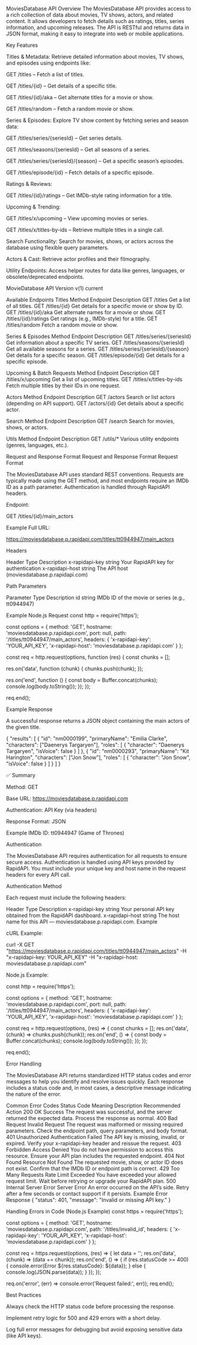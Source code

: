 MoviesDatabase API Overview The MoviesDatabase API provides access to a rich collection of data about movies, TV shows, actors, and related content. It allows developers to fetch details such as ratings, titles, series information, and upcoming releases. The API is RESTful and returns data in JSON format, making it easy to integrate into web or mobile applications.

Key Features

Titles & Metadata: Retrieve detailed information about movies, TV shows, and episodes using endpoints like:

GET /titles – Fetch a list of titles.

GET /titles/{id} – Get details of a specific title.

GET /titles/{id}/aka – Get alternate titles for a movie or show.

GET /titles/random – Fetch a random movie or show.

Series & Episodes: Explore TV show content by fetching series and season data:

GET /titles/series/{seriesId} – Get series details.

GET /titles/seasons/{seriesId} – Get all seasons of a series.

GET /titles/series/{seriesId}/{season} – Get a specific season’s episodes.

GET /titles/episode/{id} – Fetch details of a specific episode.

Ratings & Reviews:

GET /titles/{id}/ratings – Get IMDb-style rating information for a title.

Upcoming & Trending:

GET /titles/x/upcoming – View upcoming movies or series.

GET /titles/x/titles-by-ids – Retrieve multiple titles in a single call.

Search Functionality: Search for movies, shows, or actors across the database using flexible query parameters.

Actors & Cast: Retrieve actor profiles and their filmography.

Utility Endpoints: Access helper routes for data like genres, languages, or obsolete/deprecated endpoints.

MovieDatabase API Version v(1) current

Available Endpoints Titles Method Endpoint Description GET /titles Get a list of all titles. GET /titles/{id} Get details for a specific movie or show by ID. GET /titles/{id}/aka Get alternate names for a movie or show. GET /titles/{id}/ratings Get ratings (e.g., IMDb-style) for a title. GET /titles/random Fetch a random movie or show.

Series & Episodes Method Endpoint Description GET /titles/series/{seriesId} Get information about a specific TV series. GET /titles/seasons/{seriesId} Get all available seasons for a series. GET /titles/series/{seriesId}/{season} Get details for a specific season. GET /titles/episode/{id} Get details for a specific episode.

Upcoming & Batch Requests Method Endpoint Description GET /titles/x/upcoming Get a list of upcoming titles. GET /titles/x/titles-by-ids Fetch multiple titles by their IDs in one request.

Actors Method Endpoint Description GET /actors Search or list actors (depending on API support). GET /actors/{id} Get details about a specific actor.

Search Method Endpoint Description GET /search Search for movies, shows, or actors.

Utils Method Endpoint Description GET /utils/* Various utility endpoints (genres, languages, etc.).

Request and Response Format Request and Response Format Request Format

The MoviesDatabase API uses standard REST conventions. Requests are typically made using the GET method, and most endpoints require an IMDb ID as a path parameter. Authentication is handled through RapidAPI headers.

Endpoint:

GET /titles/{id}/main_actors

Example Full URL:

https://moviesdatabase.p.rapidapi.com/titles/tt0944947/main_actors

Headers

Header Type Description x-rapidapi-key string Your RapidAPI key for authentication x-rapidapi-host string The API host (moviesdatabase.p.rapidapi.com)

Path Parameters

Parameter Type Description id string IMDb ID of the movie or series (e.g., tt0944947)

Example Node.js Request const http = require('https');

const options = { method: 'GET', hostname: 'moviesdatabase.p.rapidapi.com', port: null, path: '/titles/tt0944947/main_actors', headers: { 'x-rapidapi-key': 'YOUR_API_KEY', 'x-rapidapi-host': 'moviesdatabase.p.rapidapi.com' } };

const req = http.request(options, function (res) { const chunks = [];

res.on('data', function (chunk) { chunks.push(chunk); });

res.on('end', function () { const body = Buffer.concat(chunks); console.log(body.toString()); }); });

req.end();

Example Response

A successful response returns a JSON object containing the main actors of the given title.

{ "results": [ { "id": "nm0000199", "primaryName": "Emilia Clarke", "characters": ["Daenerys Targaryen"], "roles": [ { "character": "Daenerys Targaryen", "isVoice": false } ] }, { "id": "nm0000293", "primaryName": "Kit Harington", "characters": ["Jon Snow"], "roles": [ { "character": "Jon Snow", "isVoice": false } ] } ] }

✅ Summary

Method: GET

Base URL: https://moviesdatabase.p.rapidapi.com

Authentication: API Key (via headers)

Response Format: JSON

Example IMDb ID: tt0944947 (Game of Thrones)

Authentication

The MoviesDatabase API requires authentication for all requests to ensure secure access. Authentication is handled using API keys provided by RapidAPI. You must include your unique key and host name in the request headers for every API call.

Authentication Method

Each request must include the following headers:

Header Type Description x-rapidapi-key string Your personal API key obtained from the RapidAPI dashboard. x-rapidapi-host string The host name for this API — moviesdatabase.p.rapidapi.com. Example

cURL Example:

curl -X GET "https://moviesdatabase.p.rapidapi.com/titles/tt0944947/main_actors" -H "x-rapidapi-key: YOUR_API_KEY" -H "x-rapidapi-host: moviesdatabase.p.rapidapi.com"

Node.js Example:

const http = require('https');

const options = { method: 'GET', hostname: 'moviesdatabase.p.rapidapi.com', port: null, path: '/titles/tt0944947/main_actors', headers: { 'x-rapidapi-key': 'YOUR_API_KEY', 'x-rapidapi-host': 'moviesdatabase.p.rapidapi.com' } };

const req = http.request(options, (res) => { const chunks = []; res.on('data', (chunk) => chunks.push(chunk)); res.on('end', () => { const body = Buffer.concat(chunks); console.log(body.toString()); }); });

req.end();

Error Handling

The MoviesDatabase API returns standardized HTTP status codes and error messages to help you identify and resolve issues quickly. Each response includes a status code and, in most cases, a descriptive message indicating the nature of the error.

Common Error Codes Status Code Meaning Description Recommended Action 200 OK Success The request was successful, and the server returned the expected data. Process the response as normal. 400 Bad Request Invalid Request The request was malformed or missing required parameters. Check the endpoint path, query parameters, and body format. 401 Unauthorized Authentication Failed The API key is missing, invalid, or expired. Verify your x-rapidapi-key header and reissue the request. 403 Forbidden Access Denied You do not have permission to access this resource. Ensure your API plan includes the requested endpoint. 404 Not Found Resource Not Found The requested movie, show, or actor ID does not exist. Confirm that the IMDb ID or endpoint path is correct. 429 Too Many Requests Rate Limit Exceeded You have exceeded your allowed request limit. Wait before retrying or upgrade your RapidAPI plan. 500 Internal Server Error Server Error An error occurred on the API’s side. Retry after a few seconds or contact support if it persists. Example Error Response { "status": 401, "message": "Invalid or missing API key." }

Handling Errors in Code (Node.js Example) const https = require('https');

const options = { method: 'GET', hostname: 'moviesdatabase.p.rapidapi.com', path: '/titles/invalid_id', headers: { 'x-rapidapi-key': 'YOUR_API_KEY', 'x-rapidapi-host': 'moviesdatabase.p.rapidapi.com' } };

const req = https.request(options, (res) => { let data = ''; res.on('data', (chunk) => (data += chunk)); res.on('end', () => { if (res.statusCode >= 400) { console.error(Error ${res.statusCode}: ${data}); } else { console.log(JSON.parse(data)); } }); });

req.on('error', (err) => console.error('Request failed:', err)); req.end();

Best Practices

Always check the HTTP status code before processing the response.

Implement retry logic for 500 and 429 errors with a short delay.

Log full error messages for debugging but avoid exposing sensitive data (like API keys).
